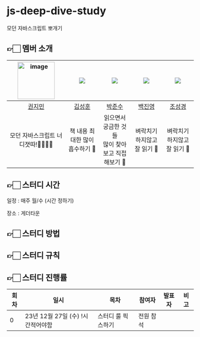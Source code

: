 # js-deep-dive-study
모던 자바스크립트 뽀개기
## 👉🏻 멤버 소개




|   <img width="100" alt="image" src="https://github.com/mingzzi96/js-deep-dive-study/assets/134386378/966a5ea2-7d46-4533-ba10-a310ca15c6cb"> | ![](https://github.com/mnxmnz.png?size=100)  | ![](https://github.com/Tolluset.png?size=100) | ![](https://github.com/sjoleee.png?size=100) | ![](https://github.com/sjoleee.png?size=100) |
|:------------------------------------------------:|:--------------------------------------------:|:---------------------------------------------:|:--------------------------------------------:|:--------------------------------------------:|
|         [권지민](https://github.com/mingzzi96)         |       [김성훈](https://github.com/mnxmnz)       |      [박준수](https://github.com/Tolluset)       |      [백진영](https://github.com/sjoleee)       |      [조성경](https://github.com/sjoleee)       |
|                모던 자바스크립트 너 디졋따!👊🏼👊🏼            |             책 내용 최대한 많이 흡수하기 🤔              |      읽으면서 궁금한 것들<br />많이 찾아보고 직접 해보기 🧐       |              벼락치기 하지않고 잘 읽기 📖               |              벼락치기 하지않고 잘 읽기 📖               |

## 👉🏻 스터디 시간
일정 : 매주 월/수 (시간 정하기)

장소 : 게더타운

## 👉🏻 스터디 방법

## 👉🏻 스터디 규칙

## 👉🏻 스터디 진행률
| 회차 | 일시                | 목차                | 참여자               | 발표자           | 비고                       |
| ---- |-------------------|-------------------|-------------------|---------------|--------------------------|
| 0    | 23년 12월 27일 (수) !시간적어야함  | 스터디 룰 픽스하기          | 전원 참석       |               ||
